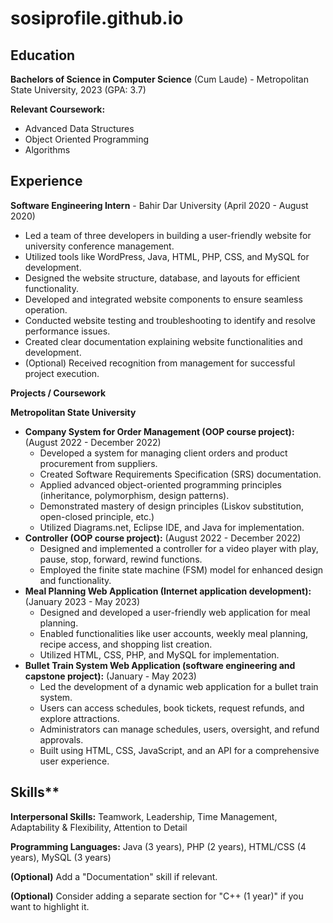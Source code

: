 # sosiprofile.github.io

## Education

**Bachelors of Science in Computer Science** (Cum Laude) - Metropolitan State University, 2023 (GPA: 3.7)

**Relevant Coursework:**

- Advanced Data Structures
- Object Oriented Programming
- Algorithms

## Experience

**Software Engineering Intern** - Bahir Dar University (April 2020 - August 2020)

- Led a team of three developers in building a user-friendly website for university conference management.
- Utilized tools like WordPress, Java, HTML, PHP, CSS, and MySQL for development.
- Designed the website structure, database, and layouts for efficient functionality.
- Developed and integrated website components to ensure seamless operation.
- Conducted website testing and troubleshooting to identify and resolve performance issues.
- Created clear documentation explaining website functionalities and development.
- (Optional) Received recognition from management for successful project execution.

**Projects / Coursework**

**Metropolitan State University**

- **Company System for Order Management (OOP course project):** (August 2022 - December 2022)
  - Developed a system for managing client orders and product procurement from suppliers.
  - Created Software Requirements Specification (SRS) documentation.
  - Applied advanced object-oriented programming principles (inheritance, polymorphism, design patterns).
  - Demonstrated mastery of design principles (Liskov substitution, open-closed principle, etc.)
  - Utilized Diagrams.net, Eclipse IDE, and Java for implementation.
- **Controller (OOP course project):** (August 2022 - December 2022)
  - Designed and implemented a controller for a video player with play, pause, stop, forward, rewind functions.
  - Employed the finite state machine (FSM) model for enhanced design and functionality.
- **Meal Planning Web Application (Internet application development):** (January 2023 - May 2023)
  - Designed and developed a user-friendly web application for meal planning.
  - Enabled functionalities like user accounts, weekly meal planning, recipe access, and shopping list creation.
  - Utilized HTML, CSS, PHP, and MySQL for implementation.
- **Bullet Train System Web Application (software engineering and capstone project):** (January - May 2023)
  - Led the development of a dynamic web application for a bullet train system.
  - Users can access schedules, book tickets, request refunds, and explore attractions.
  - Administrators can manage schedules, users, oversight, and refund approvals.
  - Built using HTML, CSS, JavaScript, and an API for a comprehensive user experience.

## Skills\*\*

**Interpersonal Skills:** Teamwork, Leadership, Time Management, Adaptability & Flexibility, Attention to Detail

**Programming Languages:** Java (3 years), PHP (2 years), HTML/CSS (4 years), MySQL (3 years)

**(Optional)** Add a "Documentation" skill if relevant.

**(Optional)** Consider adding a separate section for "C++ (1 year)" if you want to highlight it.
